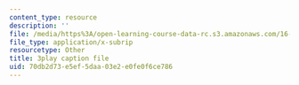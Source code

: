 ```yaml
---
content_type: resource
description: ''
file: /media/https%3A/open-learning-course-data-rc.s3.amazonaws.com/16-842-fundamentals-of-systems-engineering-fall-2015/70db2d73e5ef5daa03e2e0fe0f6ce786_aiSpEUZzP0A.srt
file_type: application/x-subrip
resourcetype: Other
title: 3play caption file
uid: 70db2d73-e5ef-5daa-03e2-e0fe0f6ce786
---
```

